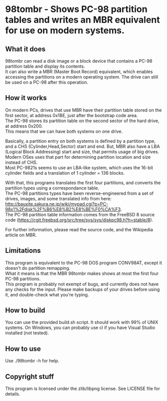 # 98tombr - Shows PC-98 partition tables and writes an MBR equivalent for use on modern systems.

## What it does

98tombr can read a disk image or a block device that contains a PC-98 partition table and display its contents.  
It can also write a MBR (Master Boot Record) equivalent, which enables accessing the partitions on a modern operating system. The drive can still be used on a PC-98 after this operation.  

## How it works

On modern PCs, drives that use MBR have their partition table stored on the first sector, at address 0x1BE, just after the bootstrap code area.  
The PC-98 stores its partition table on the second sector of the hard drive, at address 0x200.  
This means that we can have both systems on one drive.  
  
Basically, a partition entry on both systems is defined by a partition type, and a CHS (Cylinder,Head,Sector) start and end.
But, MBR also have a LBA (Logical Block Addressing) start and size, that permits usage of big drives. Modern OSes uses that part for determining partition location and size instead of CHS.  
Most PC-9821s seems to use an LBA-like system, which uses the 16-bit cylinder fields and a translation of 1 cylinder = 136 blocks.  
  
With that, this programs translates the first four partitions, and converts the partition types using a correspondance table.  
The PC-98 partitions types have been reverse-engineered from a set of drives, images, and some translated info from here: http://bauxite.sakura.ne.jp/wiki/mypad.cgi?p=PC-98x1%2Fdisk%2F%B6%E8%B2%E8%BE%F0%CA%F3.  
The PC-98 partition table information comes from the FreeBSD 8 source code (https://cgit.freebsd.org/src/tree/sys/sys/diskpc98.h?h=stable/8).  

For further information, please read the source code, and the Wikipedia article on MBR.  

## Limitations

This program is equivalent to the PC-98 DOS program CONV98AT, except it doesn't do partition remapping.  
What it means is that the MBR 98tombr makes shows at most the first four PC-98 partitions.  
This program is probably not exempt of bugs, and currently does not have any checks for the input. Please make backups of your drives before using it, and double-check what you're typing.  

## How to build

You can use the provided build.sh script. It should work with 99% of UNIX systems.
On Windows, you can probably use cl if you have Visual Studio installed (not tested).

## How to use

Use ./98tombr -h for help.

## Copyright stuff

This program is licensed under the zlib/libpng license. See LICENSE file for details.



